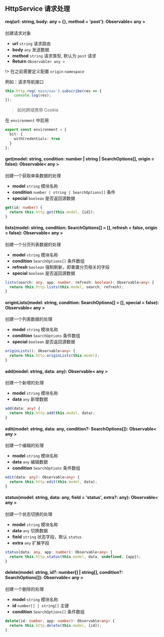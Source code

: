 ## HttpService 请求处理

#### req(url: string, body: any = {}, method = 'post'): Observable< any >

创建请求对象

- **url** `string` 请求路由
- **body** `any` 发送数据
- **method** `string` 请求类型, 默认为 `post` 请求
- **Return**  `Observable< any >`

!> 在之前需要定义配置 `origin` `namespace`

例如：请求导航接口

```typescript
this.http.req('main/nav').subscribe(res => {
    console.log(res);
});
```


> 如何跨域携带 Cookie

在 `environment` 中启用

```typescript
export const environment = {
  bit: {
    withCredentials: true
  }
};
```

#### get(model: string, condition: number | string | SearchOptions[], origin = false): Observable< any >

创建一个获取单条数据的处理

- **model** `string` 模块名称
- **condition** `number | string | SearchOptions[]` 条件
- **special** `boolean` 是否返回源数据

```typescript
get(id: number) {
  return this.http.get(this.model, {id});
}
```

#### lists(model: string, condition: SearchOptions[] = [], refresh = false, origin = false): Observable< any >

创建一个分页列表数据的处理

- **model** `string` 模块名称
- **condition** `SearchOptions[]` 条件数组
- **refresh** `boolean` 强制刷新，即重置分页相关的字段
- **special** `boolean` 是否返回源数据

```typescript
lists(search: any, app: number, refresh: boolean): Observable<any> {
  return this.http.lists(this.model, search, refresh);
}
```

#### originLists(model: string, condition: SearchOptions[] = [], special = false): Observable< any >

创建一个列表数据的处理

- **model** `string` 模块名称
- **condition** `SearchOptions` 条件数组
- **special** `boolean` 是否返回源数据

```typescript
originLists(): Observable<any> {
  return this.http.originLists(this.model);
}
```

#### add(model: string, data: any): Observable< any >

创建一个新增的处理

- **model** `string` 模块名称
- **data** `any` 新增数据

```typescript
add(data: any) {
  return this.http.add(this.model, data);
}
```

#### edit(model: string, data: any, condition?: SearchOptions[]): Observable< any >

创建一个编辑的处理

- **model** `string` 模块名称
- **data** `any` 编辑数据
- **condition** `SearchOptions` 条件数组

```typescript
edit(data: any): Observable<any> {
  return this.http.edit(this.model, data);
}
```

#### status(model: string, data: any, field = 'status', extra?: any): Observable< any >

创建一个状态切换的处理

- **model** `string` 模块名称
- **data** `any` 切换数据
- **field** `string` 状态字段，默认 `status`
- **extra** `any` 扩展字段

```typescript
status(data: any, app: number): Observable<any> {
  return this.http.status(this.model, data, undefined, {app});
}
```

#### delete(model: string, id?: number[] | string[], condition?: SearchOptions[]): Observable< any >

创建一个删除的处理

- **model** `string` 模块名称
- **id** `number[] | string[]` 主键
- **condition** `SearchOptions[]` 条件数组

```typescript
delete(id: number, app: number): Observable<any> {
  return this.http.delete(this.model, [id]);
}
```
